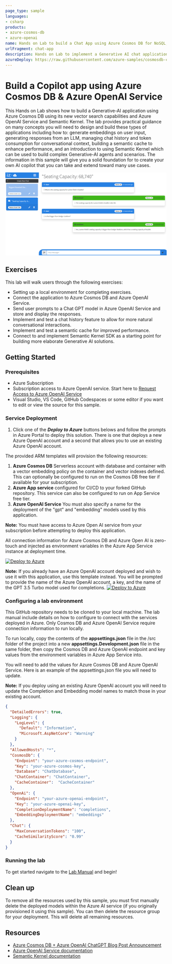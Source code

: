 ```yaml
---
page_type: sample
languages:
- csharp
products:
- azure-cosmos-db
- azure-openai
name: Hands on Lab to build a Chat App using Azure Cosmos DB for NoSQL, Azure OpenAI Service and Semantic Kernel
urlFragment: chat-app
description: Hands on Lab to implement a Generative AI chat application that demonstrates context windows, semantic cache and Semantic Kernel integration.
azureDeploy: https://raw.githubusercontent.com/azure-samples/cosmosdb-chatgpt/start/azuredeploy.json
---
```


# Build a Copilot app using Azure Cosmos DB & Azure OpenAI Service

This Hands on Lab shows how to build a Generative-AI application using Azure Cosmos DB using its new vector search capabilities and Azure OpenAI Service and Semantic Kernel. The lab provides practical guidance on many concepts you will need to design and build these types of applications including how to: generate embeddings on user input, generating responses from an LLM, managing chat history and token consumption for conversational context, building a semantic cache to enhance performance, and an introduction to using Semantic Kernel which can be used to build complex Generative-AI agents and scenarios. The information in this sample will give you a solid foundation for to create your own AI copilot that you can take and extend toward many use cases.

![Cosmos DB + ChatGPT user interface](screenshot.png)

## Exercises

This lab will walk users through the following exercises:

- Setting up a local environment for completing exercises.
- Connect the application to Azure Cosmos DB and Azure OpenAI Service.
- Send user prompts to a Chat GPT model in Azure OpenAI Service and store and display the responses.
- Implement and test a chat history feature to allow for more natural conversational interactions.
- Implement and test a semantic cache for improved performance.
- Connect to and implement Semantic Kernel SDK as a starting point for building more elaborate Generative AI solutions.

## Getting Started

### Prerequisites

- Azure Subscription
- Subscription access to Azure OpenAI service. Start here to [Request Access to Azure OpenAI Service](https://aka.ms/oaiapply)
- Visual Studio, VS Code, GitHub Codespaces or some editor if you want to edit or view the source for this sample.

### Service Deployment

1. Click one of the ***Deploy to Azure*** buttons belows and follow the prompts in Azure Portal to deploy this solution. There is one that deploys a new Azure OpenAI account and a second that allows you to use an existing Azure OpenAI account.

The provided ARM templates will provision the following resources:

1. **Azure Cosmos DB** Serverless account with database and container with a vector embedding policy on the container and vector indexes defined. This can optionally be configured to run on the Cosmos DB free tier if available for your subscription.
1. **Azure App service** configured for CI/CD to your forked GitHub repository. This service can also be configured to run on App Service free tier.
1. **Azure OpenAI Service** You must also specify a name for the deployment of the "gpt" and "embedding" models used by this application.

**Note:** You must have access to Azure Open AI service from your subscription before attempting to deploy this application.

All connection information for Azure Cosmos DB and Azure Open AI is zero-touch and injected as environment variables in the Azure App Service instance at deployment time.

[![Deploy to Azure](https://aka.ms/deploytoazurebutton)](https://portal.azure.com/#create/Microsoft.Template/uri/https%3A%2F%2Fraw.githubusercontent.com%2FAzure-Samples%2Fcosmosdb-chatgpt%2Fmain%2Fazuredeploy.json)

**Note:** If you already have an Azure OpenAI account deployed and wish to use it with this application, use this template instead. You will be prompted to provide the name of the Azure OpenAI account, a key, and the name of the GPT 3.5 Turbo model used for completions.
[![Deploy to Azure](https://aka.ms/deploytoazurebutton)](https://portal.azure.com/#create/Microsoft.Template/uri/https%3A%2F%2Fraw.githubusercontent.com%2FAzure-Samples%2Fcosmosdb-chatgpt%2Fmain%2Fazuredeploy-no-aoai.json)


### Configuring a lab environment

This GitHub repository needs to be cloned to your local machine. The lab manual include details on how to configure to connect with the services deployed in Azure. Only Cosmos DB and Azure OpenAI Service require connection information to run locally.

To run locally, copy the contents of the **appsettings.json** file in the /src folder of the project into a new **appsettings.Development.json** file in the same folder, then copy the Cosmos DB and Azure OpenAI endpoint and key values from the environment variables in Azure App Service into.

You will need to add the values for Azure Cosmos DB and Azure OpenAI Service. Here is an example of the appsettings.json file you will need to update.

**Note:** If you deploy using an existing Azure OpenAI account you will need to update the Completion and Embedding model names to match those in your existing account.

```json
{
  "DetailedErrors": true,
  "Logging": {
    "LogLevel": {
      "Default": "Information",
      "Microsoft.AspNetCore": "Warning"
    }
  },
  "AllowedHosts": "*",
  "CosmosDb": {
    "Endpoint": "your-azure-cosmos-endpoint",
    "Key": "your-azure-cosmos-key",
    "Database": "ChatDatabase",
    "ChatContainer": "ChatContainer",
    "CacheContainer":  "CacheContainer"
  },
  "OpenAi": {
    "Endpoint": "your-azure-openai-endpoint",
    "Key": "your-azure-openai-key",
    "CompletionDeploymentName": "completions",
    "EmbeddingDeploymentName": "embeddings"
  },
  "Chat": {
    "MaxConversationTokens": "100",
    "CacheSimilarityScore": "0.99"
  }
}
```

### Running the lab

To get started navigate to the [Lab Manual](lab-guide.md) and begin!


## Clean up

To remove all the resources used by this sample, you must first manually delete the deployed models within the Azure AI service (if you originally provisioned it using this sample). You can then delete the resource group for your deployment. This will delete all remaining resources.

## Resources

- [Azure Cosmos DB + Azure OpenAI ChatGPT Blog Post Announcement](https://devblogs.microsoft.com/cosmosdb/chatgpt-azure-cosmos-db/)
- [Azure OpenAI Service documentation](https://learn.microsoft.com/azure/cognitive-services/openai/)
- [Semantic Kernel documentation](https://learn.microsoft.com/semantic-kernel/overview/)

